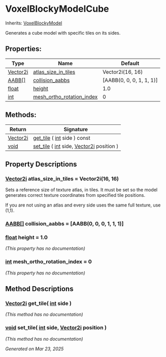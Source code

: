 # VoxelBlockyModelCube

Inherits: [VoxelBlockyModel](VoxelBlockyModel.md)

Generates a cube model with specific tiles on its sides.

## Properties: 


Type                                                                            | Name                                                       | Default                  
------------------------------------------------------------------------------- | ---------------------------------------------------------- | -------------------------
[Vector2i](https://docs.godotengine.org/en/stable/classes/class_vector2i.html)  | [atlas_size_in_tiles](#i_atlas_size_in_tiles)              | Vector2i(16, 16)         
[AABB[]](https://docs.godotengine.org/en/stable/classes/class_aabb[].html)      | [collision_aabbs](#i_collision_aabbs)                      | [AABB(0, 0, 0, 1, 1, 1)] 
[float](https://docs.godotengine.org/en/stable/classes/class_float.html)        | [height](#i_height)                                        | 1.0                      
[int](https://docs.godotengine.org/en/stable/classes/class_int.html)            | [mesh_ortho_rotation_index](#i_mesh_ortho_rotation_index)  | 0                        
<p></p>

## Methods: 


Return                                                                          | Signature                                                                                                                                                                                       
------------------------------------------------------------------------------- | ------------------------------------------------------------------------------------------------------------------------------------------------------------------------------------------------
[Vector2i](https://docs.godotengine.org/en/stable/classes/class_vector2i.html)  | [get_tile](#i_get_tile) ( [int](https://docs.godotengine.org/en/stable/classes/class_int.html) side ) const                                                                                     
[void](#)                                                                       | [set_tile](#i_set_tile) ( [int](https://docs.godotengine.org/en/stable/classes/class_int.html) side, [Vector2i](https://docs.godotengine.org/en/stable/classes/class_vector2i.html) position )  
<p></p>

## Property Descriptions

### [Vector2i](https://docs.godotengine.org/en/stable/classes/class_vector2i.html)<span id="i_atlas_size_in_tiles"></span> **atlas_size_in_tiles** = Vector2i(16, 16)

Sets a reference size of texture atlas, in tiles. It must be set so the model generates correct texture coordinates from specified tile positions.

If you are not using an atlas and every side uses the same full texture, use (1,1).

### [AABB[]](https://docs.godotengine.org/en/stable/classes/class_aabb[].html)<span id="i_collision_aabbs"></span> **collision_aabbs** = [AABB(0, 0, 0, 1, 1, 1)]


### [float](https://docs.godotengine.org/en/stable/classes/class_float.html)<span id="i_height"></span> **height** = 1.0

*(This property has no documentation)*

### [int](https://docs.godotengine.org/en/stable/classes/class_int.html)<span id="i_mesh_ortho_rotation_index"></span> **mesh_ortho_rotation_index** = 0

*(This property has no documentation)*

## Method Descriptions

### [Vector2i](https://docs.godotengine.org/en/stable/classes/class_vector2i.html)<span id="i_get_tile"></span> **get_tile**( [int](https://docs.godotengine.org/en/stable/classes/class_int.html) side ) 

*(This method has no documentation)*

### [void](#)<span id="i_set_tile"></span> **set_tile**( [int](https://docs.godotengine.org/en/stable/classes/class_int.html) side, [Vector2i](https://docs.godotengine.org/en/stable/classes/class_vector2i.html) position ) 

*(This method has no documentation)*

_Generated on Mar 23, 2025_
